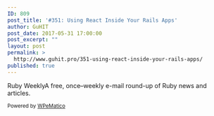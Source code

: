 ```yaml
---
ID: 809
post_title: '#351: Using React Inside Your Rails Apps'
author: GuHIT
post_date: 2017-05-31 17:00:00
post_excerpt: ""
layout: post
permalink: >
  http://www.guhit.pro/351-using-react-inside-your-rails-apps/
published: true
---
```

Ruby WeeklyA free, once&ndash;weekly e-mail round-up of Ruby news and articles.<p class="wpematico_credit"><small>Powered by <a href="http://www.wpematico.com" target="_blank">WPeMatico</a></small></p>